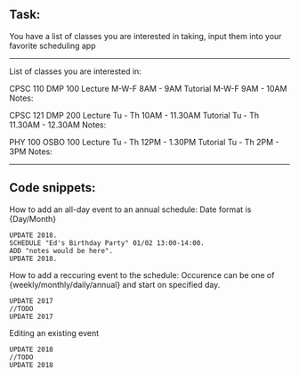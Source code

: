 ## Task: 
You have a list of classes you are interested in taking, input them into your favorite scheduling app

***
List of classes you are interested in:

CPSC 110 
DMP 100
Lecture M-W-F 8AM - 9AM
Tutorial M-W-F 9AM - 10AM
Notes:

CPSC 121
DMP 200
Lecture Tu - Th 10AM - 11.30AM
Tutorial Tu - Th 11.30AM - 12.30AM
Notes:

PHY 100
OSBO 100
Lecture Tu - Th 12PM - 1.30PM
Tutorial Tu - Th 2PM - 3PM
Notes: 

***

## Code snippets:

How to add an all-day event to an annual schedule:
Date format is {Day/Month}
```
UPDATE 2018.
SCHEDULE "Ed's Birthday Party" 01/02 13:00-14:00.
ADD "notes would be here".
UPDATE 2018.
```

How to add a reccuring event to the schedule:
Occurence can be one of {weekly/monthly/daily/annual} and start on specified day.
```
UPDATE 2017
//TODO
UPDATE 2017
```

Editing an existing event
```
UPDATE 2018
//TODO
UPDATE 2018
```
